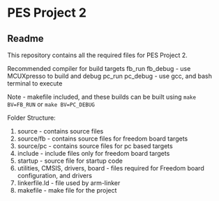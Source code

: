 # PES Project 2
## Readme

This repository contains all the required files for PES Project 2.

Recommended compiler for build targets
fb_run fb_debug - use MCUXpresso to build and debug
pc_run pc_debug - use gcc, and bash terminal to execute

Note - makefile included, and these builds can be built using 
```make BV=FB_RUN``` or ```make BV=PC_DEBUG```

Folder Structure:
1. source - contains source files
2. source/fb - contains source files for freedom board targets
3. source/pc - contains source files for pc based targets
4. include - include files only for freedom board targets
5. startup - source file for startup code
6. utilities, CMSIS, drivers, board - files required for Freedom board configuration, and drivers
7. linkerfile.ld - file used by arm-linker
8. makefile - make file for the project
